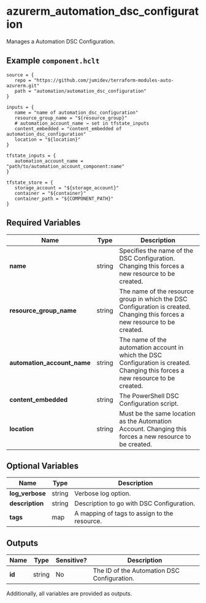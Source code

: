 # azurerm_automation_dsc_configuration

Manages a Automation DSC Configuration.

## Example `component.hclt`

```hcl
source = {
   repo = "https://github.com/jumidev/terraform-modules-auto-azurerm.git"   
   path = "automation/automation_dsc_configuration"   
}

inputs = {
   name = "name of automation_dsc_configuration"   
   resource_group_name = "${resource_group}"   
   # automation_account_name → set in tfstate_inputs
   content_embedded = "content_embedded of automation_dsc_configuration"   
   location = "${location}"   
}

tfstate_inputs = {
   automation_account_name = "path/to/automation_account_component:name"   
}

tfstate_store = {
   storage_account = "${storage_account}"   
   container = "${container}"   
   container_path = "${COMPONENT_PATH}"   
}

```

## Required Variables

| Name | Type |  Description |
| ---- | --------- |  ----------- |
| **name** | string |  Specifies the name of the DSC Configuration. Changing this forces a new resource to be created. | 
| **resource_group_name** | string |  The name of the resource group in which the DSC Configuration is created. Changing this forces a new resource to be created. | 
| **automation_account_name** | string |  The name of the automation account in which the DSC Configuration is created. Changing this forces a new resource to be created. | 
| **content_embedded** | string |  The PowerShell DSC Configuration script. | 
| **location** | string |  Must be the same location as the Automation Account. Changing this forces a new resource to be created. | 

## Optional Variables

| Name | Type |  Description |
| ---- | --------- |  ----------- |
| **log_verbose** | string |  Verbose log option. | 
| **description** | string |  Description to go with DSC Configuration. | 
| **tags** | map |  A mapping of tags to assign to the resource. | 



## Outputs

| Name | Type | Sensitive? | Description |
| ---- | ---- | --------- | --------- |
| **id** | string | No  | The ID of the Automation DSC Configuration. | 

Additionally, all variables are provided as outputs.
